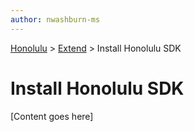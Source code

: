 ```yaml
---
author: nwashburn-ms
---
```


<a href="../overview.md">Honolulu</a> > <a href="../overview.md">Extend</a> > Install Honolulu SDK

# Install Honolulu SDK

[Content goes here]
